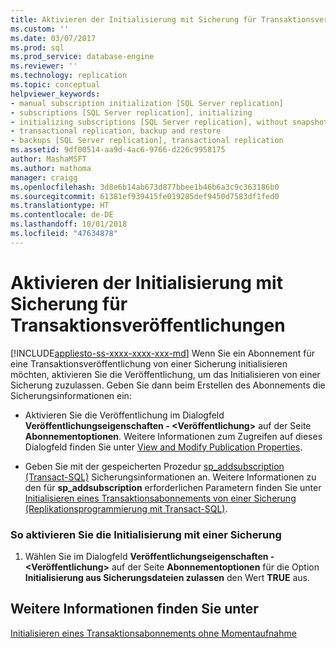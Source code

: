 ```yaml
---
title: Aktivieren der Initialisierung mit Sicherung für Transaktionsveröffentlichungen | Microsoft-Dokumentation
ms.custom: ''
ms.date: 03/07/2017
ms.prod: sql
ms.prod_service: database-engine
ms.reviewer: ''
ms.technology: replication
ms.topic: conceptual
helpviewer_keywords:
- manual subscription initialization [SQL Server replication]
- subscriptions [SQL Server replication], initializing
- initializing subscriptions [SQL Server replication], without snapshots
- transactional replication, backup and restore
- backups [SQL Server replication], transactional replication
ms.assetid: 9df00514-aa9d-4ac6-9766-d226c9958175
author: MashaMSFT
ms.author: mathoma
manager: craigg
ms.openlocfilehash: 3d8e6b14ab673d877bbee1b46b6a3c9c363186b0
ms.sourcegitcommit: 61381ef939415fe019285def9450d7583df1fed0
ms.translationtype: HT
ms.contentlocale: de-DE
ms.lasthandoff: 10/01/2018
ms.locfileid: "47634878"
---
```

# <a name="enable-initialization-with-backup-for-transactional-publications"></a>Aktivieren der Initialisierung mit Sicherung für Transaktionsveröffentlichungen
[!INCLUDE[appliesto-ss-xxxx-xxxx-xxx-md](../../includes/appliesto-ss-xxxx-xxxx-xxx-md.md)]
  Wenn Sie ein Abonnement für eine Transaktionsveröffentlichung von einer Sicherung initialisieren möchten, aktivieren Sie die Veröffentlichung, um das Initialisieren von einer Sicherung zuzulassen. Geben Sie dann beim Erstellen des Abonnements die Sicherungsinformationen ein:  
  
-   Aktivieren Sie die Veröffentlichung im Dialogfeld **Veröffentlichungseigenschaften - \<Veröffentlichung>** auf der Seite **Abonnementoptionen**. Weitere Informationen zum Zugreifen auf dieses Dialogfeld finden Sie unter [View and Modify Publication Properties](../../relational-databases/replication/publish/view-and-modify-publication-properties.md).  
  
-   Geben Sie mit der gespeicherten Prozedur [sp_addsubscription &#40;Transact-SQL&#41;](../../relational-databases/system-stored-procedures/sp-addsubscription-transact-sql.md) Sicherungsinformationen an. Weitere Informationen zu den für **sp_addsubscription** erforderlichen Parametern finden Sie unter [Initialisieren eines Transaktionsabonnements von einer Sicherung &#40;Replikationsprogrammierung mit Transact-SQL&#41;](../../relational-databases/replication/initialize-a-transactional-subscription-from-a-backup.md).  
  
### <a name="to-enable-initialization-with-a-backup"></a>So aktivieren Sie die Initialisierung mit einer Sicherung  
  
1.  Wählen Sie im Dialogfeld **Veröffentlichungseigenschaften - \<Veröffentlichung>** auf der Seite **Abonnementoptionen** für die Option **Initialisierung aus Sicherungsdateien zulassen** den Wert **TRUE** aus.  
  
## <a name="see-also"></a>Weitere Informationen finden Sie unter  
 [Initialisieren eines Transaktionsabonnements ohne Momentaufnahme](../../relational-databases/replication/initialize-a-transactional-subscription-without-a-snapshot.md)  
  
  
